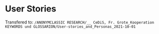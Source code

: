 # User Stories

Transfered to: `/ANONYMCLASSIC RESEARCH/__ CeDiS, Fr. Grote_Kooperation KEYWORDS und GLOSSARION/User-stories_and_Personas_2021-10-01`
